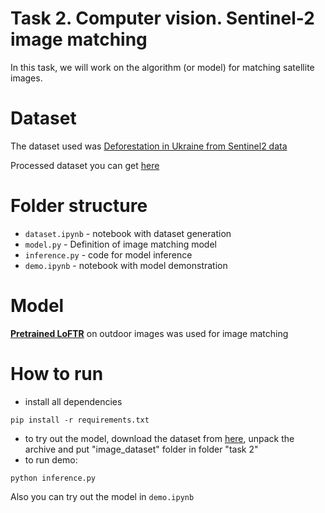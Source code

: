 # Task 2. Computer vision. Sentinel-2 image matching
In this task, we will work on the algorithm (or model) for matching satellite images.

# Dataset
The dataset used was [Deforestation in Ukraine from Sentinel2 data](https://www.kaggle.com/datasets/isaienkov/deforestation-in-ukraine)

Processed dataset you can get [here](https://drive.google.com/file/d/1nD19p2EBqtgutXVKQcNKoVKozkfPBvCx/view?usp=sharing)

# Folder structure
- `dataset.ipynb` - notebook with dataset generation
- `model.py` - Definition of image matching model
- `inference.py` - code for model inference
- `demo.ipynb` - notebook with model demonstration

# Model
[**Pretrained LoFTR**](https://zju3dv.github.io/loftr/) on outdoor images was used for image matching

# How to run
- install all dependencies
```
pip install -r requirements.txt
```
- to try out the model, download the dataset from [here](https://drive.google.com/file/d/1nD19p2EBqtgutXVKQcNKoVKozkfPBvCx/view?usp=sharing), unpack the archive and put "image_dataset" folder in folder "task 2"
- to run demo:
```
python inference.py
```
Also you can try out the model in `demo.ipynb`